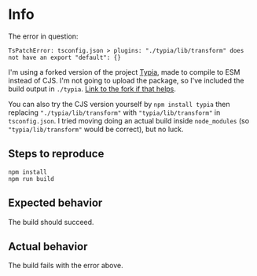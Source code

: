# Info

The error in question:

```
TsPatchError: tsconfig.json > plugins: "./typia/lib/transform" does not have an export "default": {}
```

I'm using a forked version of the project [Typia](https://github.com/samchon/typia), made to compile to ESM instead of CJS. I'm not going to upload the package, so I've included the build output in `./typia`. [Link to the fork if that helps](https://github.com/Mexican-Man/typia).

You can also try the CJS version yourself by `npm install typia` then replacing `"./typia/lib/transform"` with `"typia/lib/transform"` in `tsconfig.json`. I tried moving doing an actual build inside `node_modules` (so `"typia/lib/transform"` would be correct), but no luck. 

## Steps to reproduce

```
npm install
npm run build
```

## Expected behavior

The build should succeed.

## Actual behavior

The build fails with the error above.
